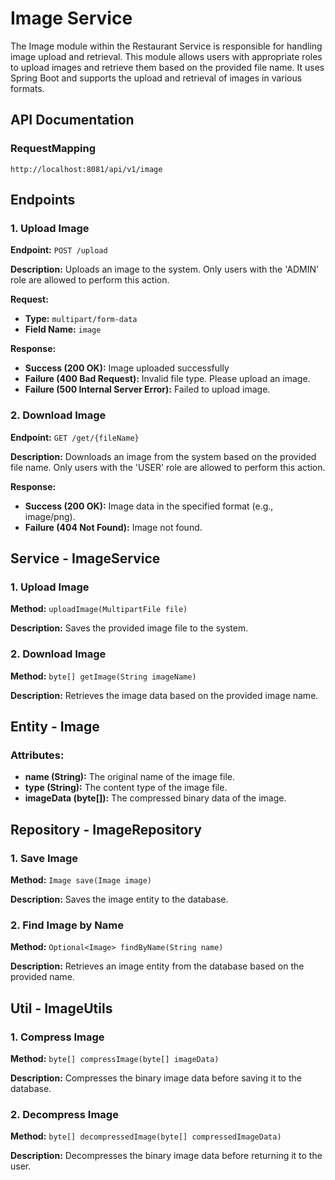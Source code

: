 #  Image Service

The Image module within the Restaurant Service is responsible for handling image upload and retrieval. This module allows users with appropriate roles to upload images and retrieve them based on the provided file name. It uses Spring Boot and supports the upload and retrieval of images in various formats.

## API Documentation

### RequestMapping

`http://localhost:8081/api/v1/image`

## Endpoints

### 1. Upload Image

**Endpoint:** `POST /upload`

**Description:** Uploads an image to the system. Only users with the 'ADMIN' role are allowed to perform this action.

**Request:**
- **Type:** `multipart/form-data`
- **Field Name:** `image`

**Response:**
- **Success (200 OK):** Image uploaded successfully
- **Failure (400 Bad Request):** Invalid file type. Please upload an image.
- **Failure (500 Internal Server Error):** Failed to upload image.

### 2. Download Image

**Endpoint:** `GET /get/{fileName}`

**Description:** Downloads an image from the system based on the provided file name. Only users with the 'USER' role are allowed to perform this action.

**Response:**
- **Success (200 OK):** Image data in the specified format (e.g., image/png).
- **Failure (404 Not Found):** Image not found.

## Service - ImageService

### 1. Upload Image

**Method:** `uploadImage(MultipartFile file)`

**Description:** Saves the provided image file to the system.

### 2. Download Image

**Method:** `byte[] getImage(String imageName)`

**Description:** Retrieves the image data based on the provided image name.

## Entity - Image

### Attributes:

- **name (String):** The original name of the image file.
- **type (String):** The content type of the image file.
- **imageData (byte[]):** The compressed binary data of the image.

## Repository - ImageRepository

### 1. Save Image

**Method:** `Image save(Image image)`

**Description:** Saves the image entity to the database.

### 2. Find Image by Name

**Method:** `Optional<Image> findByName(String name)`

**Description:** Retrieves an image entity from the database based on the provided name.

## Util - ImageUtils

### 1. Compress Image

**Method:** `byte[] compressImage(byte[] imageData)`

**Description:** Compresses the binary image data before saving it to the database.

### 2. Decompress Image

**Method:** `byte[] decompressedImage(byte[] compressedImageData)`

**Description:** Decompresses the binary image data before returning it to the user.

